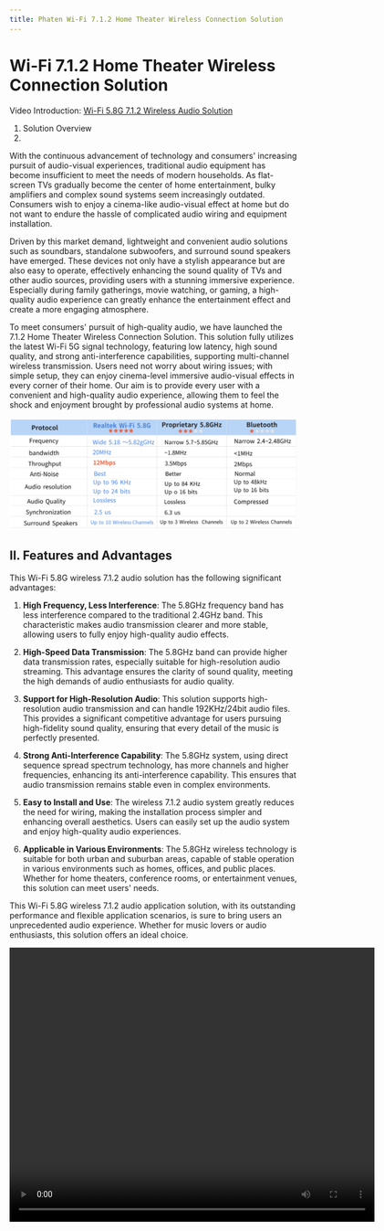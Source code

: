 ```yaml
---
title: Phaten Wi-Fi 7.1.2 Home Theater Wireless Connection Solution
---
```





# Wi-Fi 7.1.2 Home Theater Wireless Connection Solution




Video Introduction:
[Wi-Fi 5.8G 7.1.2 Wireless Audio Solution](../../assets/images/speaker/XU316-英文.mp4)




1. Solution Overview
2. 
With the continuous advancement of technology and consumers' increasing pursuit of audio-visual experiences, traditional audio equipment has become insufficient to meet the needs of modern households. As flat-screen TVs gradually become the center of home entertainment, bulky amplifiers and complex sound systems seem increasingly outdated. Consumers wish to enjoy a cinema-like audio-visual effect at home but do not want to endure the hassle of complicated audio wiring and equipment installation.

<!-- more -->
Driven by this market demand, lightweight and convenient audio solutions such as soundbars, standalone subwoofers, and surround sound speakers have emerged. These devices not only have a stylish appearance but are also easy to operate, effectively enhancing the sound quality of TVs and other audio sources, providing users with a stunning immersive experience. Especially during family gatherings, movie watching, or gaming, a high-quality audio experience can greatly enhance the entertainment effect and create a more engaging atmosphere.

To meet consumers' pursuit of high-quality audio, we have launched the 7.1.2 Home Theater Wireless Connection Solution. This solution fully utilizes the latest Wi-Fi 5G signal technology, featuring low latency, high sound quality, and strong anti-interference capabilities, supporting multi-channel wireless transmission. Users need not worry about wiring issues; with simple setup, they can enjoy cinema-level immersive audio-visual effects in every corner of their home. Our aim is to provide every user with a convenient and high-quality audio experience, allowing them to feel the shock and enjoyment brought by professional audio systems at home.

![](../../assets/images/speaker/无线方案对比图.png)




## II. Features and Advantages




This Wi-Fi 5.8G wireless 7.1.2 audio solution has the following significant advantages:




1. **High Frequency, Less Interference**: The 5.8GHz frequency band has less interference compared to the traditional 2.4GHz band. This characteristic makes audio transmission clearer and more stable, allowing users to fully enjoy high-quality audio effects.




2. **High-Speed Data Transmission**: The 5.8GHz band can provide higher data transmission rates, especially suitable for high-resolution audio streaming. This advantage ensures the clarity of sound quality, meeting the high demands of audio enthusiasts for audio quality.




3. **Support for High-Resolution Audio**: This solution supports high-resolution audio transmission and can handle 192KHz/24bit audio files. This provides a significant competitive advantage for users pursuing high-fidelity sound quality, ensuring that every detail of the music is perfectly presented.




4. **Strong Anti-Interference Capability**: The 5.8GHz system, using direct sequence spread spectrum technology, has more channels and higher frequencies, enhancing its anti-interference capability. This ensures that audio transmission remains stable even in complex environments.




5. **Easy to Install and Use**: The wireless 7.1.2 audio system greatly reduces the need for wiring, making the installation process simpler and enhancing overall aesthetics. Users can easily set up the audio system and enjoy high-quality audio experiences.




6. **Applicable in Various Environments**: The 5.8GHz wireless technology is suitable for both urban and suburban areas, capable of stable operation in various environments such as homes, offices, and public places. Whether for home theaters, conference rooms, or entertainment venues, this solution can meet users' needs.




This Wi-Fi 5.8G wireless 7.1.2 audio application solution, with its outstanding performance and flexible application scenarios, is sure to bring users an unprecedented audio experience. Whether for music lovers or audio enthusiasts, this solution offers an ideal choice.




<video width="640" height="480" controls>
  <source src="../../assets/images/speaker/XU316-英文.mp4" type="video/mp4">
  Your browser does not support the video tag.
</video>